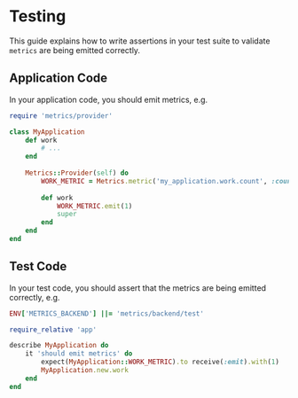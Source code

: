 # Testing

This guide explains how to write assertions in your test suite to validate `metrics` are being emitted correctly.

## Application Code

In your application code, you should emit metrics, e.g.

```ruby
require 'metrics/provider'

class MyApplication
	def work
		# ...
	end
	
	Metrics::Provider(self) do
		WORK_METRIC = Metrics.metric('my_application.work.count', :counter, description: 'Work counter')
		
		def work
			WORK_METRIC.emit(1)
			super
		end
	end
end
```

## Test Code

In your test code, you should assert that the metrics are being emitted correctly, e.g.

```ruby
ENV['METRICS_BACKEND'] ||= 'metrics/backend/test'

require_relative 'app'

describe MyApplication do
	it 'should emit metrics' do
		expect(MyApplication::WORK_METRIC).to receive(:emit).with(1)
		MyApplication.new.work
	end
end
```

